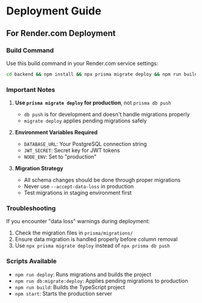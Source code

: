 # Deployment Guide

## For Render.com Deployment

### Build Command

Use this build command in your Render.com service settings:

```bash
cd backend && npm install && npx prisma migrate deploy && npm run build
```

### Important Notes

1. **Use `prisma migrate deploy` for production**, not `prisma db push`
   - `db push` is for development and doesn't handle migrations properly
   - `migrate deploy` applies pending migrations safely

2. **Environment Variables Required**
   - `DATABASE_URL`: Your PostgreSQL connection string
   - `JWT_SECRET`: Secret key for JWT tokens
   - `NODE_ENV`: Set to "production"

3. **Migration Strategy**
   - All schema changes should be done through proper migrations
   - Never use `--accept-data-loss` in production
   - Test migrations in staging environment first

### Troubleshooting

If you encounter "data loss" warnings during deployment:

1. Check the migration files in `prisma/migrations/`
2. Ensure data migration is handled properly before column removal
3. Use `npx prisma migrate deploy` instead of `npx prisma db push`

### Scripts Available

- `npm run deploy`: Runs migrations and builds the project
- `npm run db:migrate:deploy`: Applies pending migrations to production
- `npm run build`: Builds the TypeScript project
- `npm start`: Starts the production server
